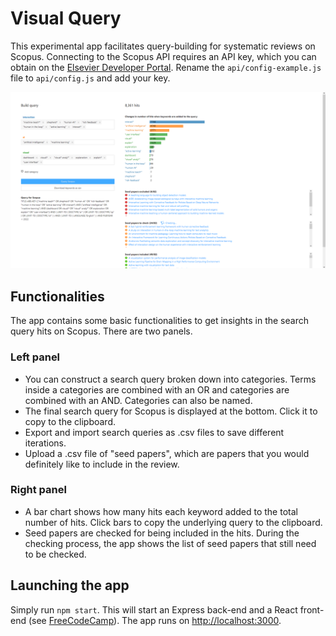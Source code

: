 # Visual Query
This experimental app facilitates query-building for systematic reviews on Scopus. Connecting to the Scopus API requires an API key, which you can obtain on the [Elsevier Developer Portal](https://api.elsevier.com). Rename the `api/config-example.js` file to `api/config.js` and add your key.

![Screenshot of the VisualQuery interface](/screenshotVisualQuery.png)

## Functionalities
The app contains some basic functionalities to get insights in the search query hits on Scopus. There are two panels.

### Left panel
* You can construct a search query broken down into categories. Terms inside a categories are combined with an OR and categories are combined with an AND. Categories can also be named.
* The final search query for Scopus is displayed at the bottom. Click it to copy to the clipboard.
* Export and import search queries as .csv files to save different iterations.
* Upload a .csv file of "seed papers", which are papers that you would definitely like to include in the review.

### Right panel
* A bar chart shows how many hits each keyword added to the total number of hits. Click bars to copy the underlying query to the clipboard.
* Seed papers are checked for being included in the hits. During the checking process, the app shows the list of seed papers that still need to be checked.


## Launching the app
Simply run `npm start`. This will start an Express back-end and a React front-end (see [FreeCodeCamp](https://www.freecodecamp.org/news/create-a-react-frontend-a-node-express-backend-and-connect-them-together-c5798926047c/)). The app runs on [http://localhost:3000](http://localhost:3000).
